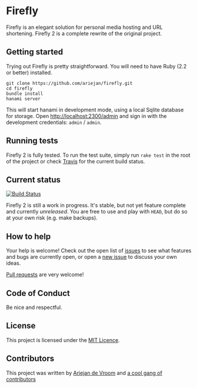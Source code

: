 # Firefly

Firefly is an elegant solution for personal media hosting and URL
shortening. Firefly 2 is a complete rewrite of the original project.

## Getting started

Trying out Firefly is pretty straightforward. You will need to have
Ruby (2.2 or better) installed.

    git clone https://github.com/ariejan/firefly.git
    cd firefly
    bundle install
    hanami server

This will start hanami in development mode, using a local Sqlite 
database for storage. Open [http://localhost:2300/admin](http://localhost:2300/admin) 
and sign in with the development credentials: `admin` / `admin`.

## Running tests

Firefly 2 is fully tested. To run the test suite, simply run `rake test` in the
root of the project or check [Travis](https://travis-ci.org/ariejan/firefly) for the current build status.

## Current status

[![Build Status](https://secure.travis-ci.org/ariejan/firefly.png?branch=master)](https://travis-ci.org/ariejan/firefly)

Firefly 2 is still a work in progress. It's stable, but not yet feature
complete and currently _unreleased_. You are free to use and play 
with `HEAD`, but do so at your own risk (e.g. make backups).

## How to help

Your help is welcome! Check out the open list of [issues](https://github.com/ariejan/firefly/issues) to
see what features and bugs are currently open, or open a 
[new issue](https://github.com/ariejan/firefly/issues/new) to discuss your own ideas. 

[Pull requests](https://github.com/ariejan/firefly/pulls) are very welcome! 

## Code of Conduct

Be nice and respectful. 

## License

This project is licensed under the [MIT Licence](https://github.com/ariejan/firefly/blob/master/LICENSE.md).

## Contributors

This project was written by [Ariejan de Vroom](https://ariejan.net) and [a cool gang of contributors](https://github.com/ariejan/firefly/graphs/contributors)
